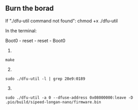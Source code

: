 ## Burn the borad

If "./dfu-util command not found":
chmod +x ./dfu-util

In the terminal:

Boot0 - reset - reset - Boot0

1.

    make

2.

    sudo ./dfu-util -l | grep 28e9:0189

3.

    sudo ./dfu-util -a 0 --dfuse-address 0x08000000:leave -D .pio/build/sipeed-longan-nano/firmware.bin
